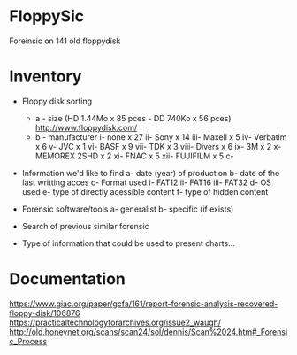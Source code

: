 # FloppySic

Foreinsic on 141 old floppydisk

# Inventory

- Floppy disk sorting  
  - a - size (HD 1.44Mo x 85 pces - DD 740Ko x 56 pces) http://www.floppydisk.com/
  - b - manufacturer 
      i-    none x 27
      ii-   Sony x 14
      iii-  Maxell x 5
      iv-   Verbatim x 6
      v-    JVC x 1
      vi-   BASF x 9
      vii-  TDK x 3
      viii- Divers x 6
      ix-   3M x 2
      x-    MEMOREX 2SHD x 2
      xi-   FNAC x 5
      xii-  FUJIFILM x 5
  c- 

- Information we'd like to find
  a- date (year) of production
  b- date of the last writting acces
  c- Format used
     i- FAT12
     ii- FAT16
     iii- FAT32
  d- OS used
  e- type of directly acessible content
  f- type of hidden content

- Forensic software/tools
  a- generalist
  b- specific (if exists)

- Search of previous similar forensic

- Type of information that could be used to present charts...


# Documentation
https://www.giac.org/paper/gcfa/161/report-forensic-analysis-recovered-floppy-disk/106876
https://practicaltechnologyforarchives.org/issue2_waugh/
http://old.honeynet.org/scans/scan24/sol/dennis/Scan%2024.htm#_Forensic_Process


